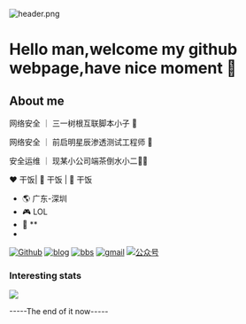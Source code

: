 ![header.png](https://api.lyiqk.cn/bing/)
# Hello man,welcome my github webpage,have nice moment 👋
## About me
网络安全 ｜ 三一树根互联脚本小子 🤔

网络安全 ｜ 前启明星辰渗透测试工程师 🤖

安全运维 ｜ 现某小公司端茶倒水小二:man_technologist:

:heart: 干饭| :black_heart: 干饭 | :blue_heart: 干饭

- :earth_americas:  广东-深圳
- :video_game:  LOL
- :gem:  **
- 
[![Github](https://img.shields.io/github/followers/ghostaatrox?label=Github&style=social)](https://github.com/ghostaatrox)
[![blog](https://img.shields.io/badge/blog-Aatrox'blog-green)](https://www.ghostgroup.cn/blog)
[![bbs](https://img.shields.io/badge/BBS-Ghostforum-green)](https://www.ghostgroup.cn/)
[![gmail](https://img.shields.io/badge/email-aatroxghost@gamil.com-green?logo=gmail)](mailto:aatroxghost@gmail.com)
[![公众号](https://img.shields.io/badge/公众号-C3sec-green)](https://www.baidu.com/)

### Interesting stats
![](https://github-readme-stats.vercel.app/api?username=ghostaatrox&theme=dark)

-----The end of it now-----
